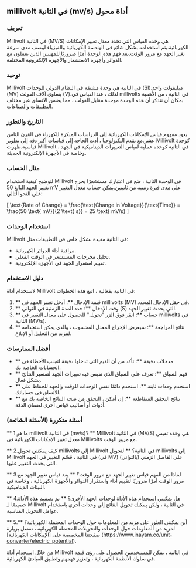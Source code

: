 ## millivolt في الثانية (mv/s) أداة محول

### تعريف
Millivolt في الثانية (MV/S) هي وحدة القياس التي تحدد معدل تغيير الإمكانات الكهربائية.يتم استخدامه بشكل شائع في الهندسة الكهربائية والفيزياء لوصف مدى سرعة تغير الجهد مع مرور الوقت.يعد فهم هذه الوحدة أمرًا ضروريًا للمهنيين الذين يعملون مع الدوائر وأجهزة الاستشعار والأجهزة الإلكترونية المختلفة.

### توحيد
Millivolt في الثانية هي وحدة مشتقة في النظام الدولي للوحدات (SI).ميليفولت واحد (MV) يساوي آلاف الفولت (V).لذلك ، عند القياس في millivolts في الثانية ، من الأهمية بمكان أن نتذكر أن هذه الوحدة موحدة مقابل الفولت ، مما يضمن الاتساق عبر مختلف التطبيقات والصناعات.

### التاريخ والتطور
يعود مفهوم قياس الإمكانات الكهربائية إلى الدراسات المبكرة للكهرباء في القرن الثامن عشر.مع تقدم التكنولوجيا ، أدت الحاجة إلى قياسات أكثر دقة إلى تطوير Millivolt كوحدة قياسية.ظهرت Millivolt في الثانية كوحدة عملية لقياس التغييرات الديناميكية في الجهد ، وخاصة في الأجهزة الإلكترونية الحديثة.

### مثال الحساب
لتوضيح كيفية استخدام Millivolt في الوحدة الثانية ، ضع في اعتبارك مستشعرًا يخرج تغيير الجهد البالغ 50 mV على مدى فترة زمنية من ثانيتين.يمكن حساب معدل التغيير على النحو التالي:

\[ \text{Rate of Change} = \frac{\text{Change in Voltage}}{\text{Time}} = \frac{50 \text{ mV}}{2 \text{ s}} = 25 \text{ mV/s} \]

### استخدام الوحدات
Millivolt في الثانية مفيدة بشكل خاص في التطبيقات مثل:
- مراقبة أداء الدوائر الكهربائية.
- تحليل مخرجات المستشعر في الوقت الفعلي.
- تقييم استقرار الجهد في الأجهزة الإلكترونية.

### دليل الاستخدام
لاستخدام أداة Millivolt في الثانية بفعالية ، اتبع هذه الخطوات:
1. ** قيمة الإدخال **: أدخل تغيير الجهد في millivolts (MV) في حقل الإدخال المحدد.
2. ** وقت الإدخال **: حدد المدة الزمنية في الثواني (S) التي يحدث تغيير الجهد.
3. ** حساب **: انقر فوق الزر "تحويل" للحصول على معدل التغيير في millivolts في الثانية (MV/s).
4. ** نتائج المراجعة **: سيعرض الإخراج المعدل المحسوب ، والذي يمكن استخدامه لمزيد من التحليل أو الإبلاغ.

### أفضل الممارسات
- ** مدخلات دقيقة **: تأكد من أن القيم التي تدخلها دقيقة لتجنب الأخطاء في الحسابات الخاصة بك.
- ** فهم السياق **: تعرف على السياق الذي تقيس فيه تغييرات الجهد لتفسير النتائج بشكل فعال.
- ** استخدم وحدات ثابتة **: استخدم دائمًا نفس الوحدات للوقت والجهد للحفاظ على الاتساق في حساباتك.
- ** نتائج التحقق المتقاطعة **: إن أمكن ، التحقق من صحة النتائج الخاصة بك مع أدوات أو أساليب قياس أخرى لضمان الدقة.

### أسئلة متكررة (الأسئلة الشائعة)

** 1.ما هو millivolt في الثانية (mv/s)؟ **
Millivolt في الثانية (MV/S) هي وحدة تقيس معدل تغيير الإمكانات الكهربائية في Millivolts مع مرور الوقت.

** 2.كيف يمكنني تحويل millivolts إلى Millivolt في الثانية؟ **
لتحويل millivolts إلى Millivolt في الثانية ، قسّم التغيير في الجهد (في MV) على الفاصل الزمني (بالثواني) التي يحدث التغيير عليها.

** 3.لماذا من المهم قياس تغيير الجهد مع مرور الوقت؟ **
يعد قياس تغيير الجهد مع مرور الوقت أمرًا ضروريًا لتقييم أداء واستقرار الدوائر والأجهزة الكهربائية ، وخاصة في البيئات الديناميكية.

** 4.هل يمكنني استخدام هذه الأداة لوحدات الجهد الأخرى؟ **
تم تصميم هذه الأداة خصيصًا لـ Millivolt في الثانية ، ولكن يمكنك تحويل النتائج إلى وحدات أخرى باستخدام عوامل التحويل المناسبة.

** 5.أين يمكنني العثور على مزيد من المعلومات حول الوحدات المحتملة الكهربائية؟ **
لمزيد من المعلومات حول الوحدات والتحويلات المحتملة الكهربائية ، تفضل بزيارة صفحتنا المخصصة على [الإمكانات الكهربائية] (https://www.inayam.co/unit-converter/electric_potential).

من خلال استخدام أداة Millivolt في الثانية ، يمكن للمستخدمين الحصول على رؤى قيمة في سلوك الأنظمة الكهربائية ، وتعزيز فهمهم وتطبيق المبادئ الكهربائية.